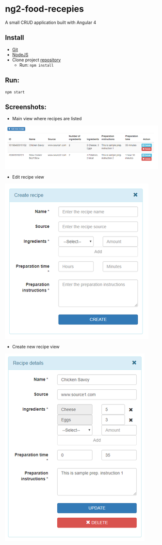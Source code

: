 
# ng2-food-recepies

A small CRUD application built with Angular 4

## Install
* [Git](http://git-scm.com/)
* [NodeJS](https://nodejs.org/en/)
* Clone project [repository](https://github.com/tsoposki/ng2-food-recipies)
  * Run: `npm install`


## Run:
    npm start

## Screenshots:
* Main view where recipes are listed

![Screenshot of main view where recipes are listed](/readme_images/screen-1.png)

* Edit recipe view

![Screenshot of edit recipe view](/readme_images/screen-2.png)

* Create new recipe view

![Screenshot of create new recipe view](/readme_images/screen-3.png)
